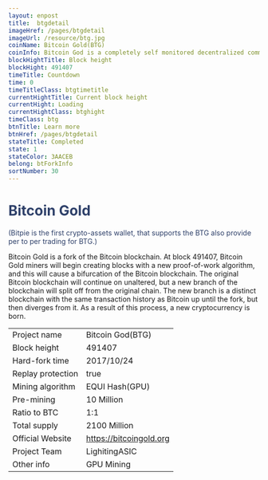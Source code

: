```yaml
---
layout: enpost
title:  btgdetail
imageHref: /pages/btgdetail
imageUrl: /resource/btg.jpg
coinName: Bitcoin Gold(BTG)
coinInfo: Bitcoin God is a completely self monitored decentralized community.
blockHightTitle: Block height
blockHight: 491407
timeTitle: Countdown
time: 0
timeTitleClass: btgtimetitle
currentHightTitle: Current block height
currentHight: Loading
currentHightClass: btghight
timeClass: btg
btnTitle: Learn more
btnHref: /pages/btgdetail
stateTitle: Completed
state: 1
stateColor: 3AACEB
belong: btForkInfo
sortNumber: 30
---
```

<h1 style="color: #2F416A">Bitcoin Gold</h1>
<p class="summarytxt" style="color: #2F416A">(Bitpie is the first crypto-assets wallet, that supports the BTG also provide per to per trading for BTG.)
</p>

<p>Bitcoin Gold is a fork of the Bitcoin blockchain. At block 491407, Bitcoin Gold miners will begin creating blocks with a new proof-of-work algorithm, and this will cause a bifurcation of the Bitcoin blockchain. The original Bitcoin blockchain will continue on unaltered, but a new branch of the blockchain will split off from the original chain. The new branch is a distinct blockchain with the same transaction history as Bitcoin up until the fork, but then diverges from it. As a result of this process, a new cryptocurrency is born.
</p>

<table class="center">
  <tbody>
    <tr>
        <td class="tablehalf">Project name</td>
        <td class="tablehalf">Bitcoin God(BTG)</td>
    </tr>
    <tr>
        <td>Block height</td>
        <td>491407</td>
    </tr>
    <tr>
        <td>Hard-fork time</td>
        <td>2017/10/24</td>
    </tr>
    <tr>
        <td>Replay protection</td>
        <td>true</td>
    </tr>
    <tr>
        <td>Mining algorithm</td>
        <td>EQUI Hash(GPU)</td>
    </tr>
    <tr>
        <td>Pre-mining</td>
        <td>10 Million</td>
    </tr>
    <tr>
        <td>Ratio to BTC</td>
        <td>1:1</td>
    </tr>
    <tr>
        <td>Total supply</td>
        <td>2100 Million</td>
    </tr>
    <tr>
        <td>Official Website</td>
        <td><a href="https://bitcoingold.org/" target="_blank">https://bitcoingold.org</a></td>
    </tr>
    <tr>
        <td>Project Team</td>
        <td>LighitingASIC</td>
    </tr>
    <tr>
        <td>Other info</td>
        <td>GPU Mining</td>
    </tr>
  </tbody>
</table>
